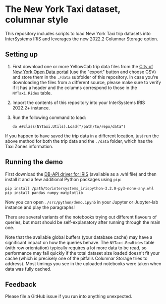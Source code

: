 # The New York Taxi dataset, columnar style

This repository includes scripts to load New York Taxi trip datasets into InterSystems IRIS and leverages the new 2022.2 Columnar Storage option. 

## Setting up

1. First download one or more YellowCab trip data files from the [City of New York Open Data portal](https://data.cityofnewyork.us/browse?Dataset-Information_Agency=Taxi+and+Limousine+Commission+%28TLC%29&) (use the "export" button and choose CSV) and store them in the `./data` subfolder of this repository. In case you're downloading the files from a different source, please make sure to verify if it has a header and the columns correspond to those in the `NYTaxi.Rides` table.

2. Import the contents of this repository into your InterSystems IRIS 2022.2+ instance. 

3. Run the following command to load:

    ```ObjectScript
    do ##class(NYTaxi.Utils).Load("/path/to/repo/data")
    ```

If you happen to have saved the trip data in a different location, just run the above method for both the trip data and the `./data` folder, which has the Taxi Zones information.

## Running the demo

First download the [DB-API driver for IRIS](https://intersystems-community.github.io/iris-driver-distribution/) (available as a .whl file) and then install it and a few additional Python packages using `pip`:

```shell
pip install /path/to/intersystems_irispython-3.2.0-py3-none-any.whl
pip install pandas numpy matplotlib
```

Now you can open `./src/python/demo.ipynb` in your Jupyter or Jupyter-lab instance and play the paragraphs!

There are several variants of the notebooks trying out different flavours of queries, but most should be self-explanatory after running through the main one. 

Note that the available global buffers (your database cache) may have a significant impact on how the queries behave. The `NYTaxi.RowRides` table (with row orientation) typically requires a lot more data to be read, so performance may fall quickly if the total dataset size loaded doesn't fit your cache (which is precisely one of the pitfalls Columnar Storage tries to address). Most timings you see in the uploaded notebooks were taken when data was fully cached.

## Feedback

Please file a GitHub issue if you run into anything unexpected.
